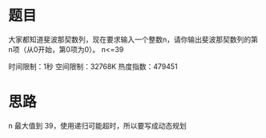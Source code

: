 # 题目
大家都知道斐波那契数列，现在要求输入一个整数n，请你输出斐波那契数列的第n项（从0开始，第0项为0）。
n<=39

时间限制：1秒 空间限制：32768K 热度指数：479451

# 思路
n 最大值到 39，使用递归可能超时，所以要写成动态规划